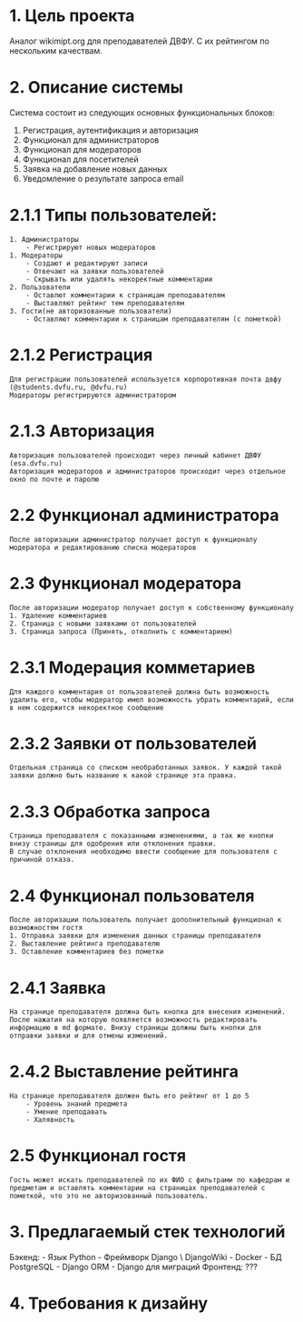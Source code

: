 # 1. Цель проекта
Аналог wikimipt.org для преподавателей ДВФУ. С их рейтингом по нескольким качествам. 
# 2. Описание системы
Система состоит из следующих основных функциональных блоков:
1. Регистрация, аутентификация и авторизация
2. Функционал для администраторов
3. Функционал для модераторов
4. Функционал для посетителей
5. Заявка на добавление новых данных
6. Уведомление о результате запроса email

# 2.1.1 Типы пользователей:
    1. Администраторы
        - Регистрируют новых модераторов
    1. Модераторы 
        - Создают и редактируют записи
        - Отвечают на заявки пользователей
        - Скрывать или удалять некоректные комментарии
    2. Пользователи
        - Оставлют комментарии к страницам преподавателям
        - Выставляют рейтинг тем преподавателям
    3. Гости(не авторизованные пользователи)
        - Оставляют комментарии к страницам преподавателям (с пометкой)
# 2.1.2 Регистрация
    Для регистрации пользователей используется корпоротивная почта двфу (@students.dvfu.ru, @dvfu.ru)
    Модераторы регистрируются администратором
# 2.1.3 Авторизация
    Авторизация пользователей происходит через личный кабинет ДВФУ (esa.dvfu.ru)
    Авторизация модераторов и администраторов происходит через отдельное окно по почте и паролю

# 2.2 Функционал администратора
    После авторизации администратор получает доступ к функционалу модератора и редактированию списка модераторов

# 2.3 Функционал модератора
    После авторизации модератор получает доступ к собственному функционалу
    1. Удаление комментариев
    2. Страница с новыми заявками от пользователей
    3. Страница запроса (Принять, отколнить с комментарием)
# 2.3.1 Модерация комметариев
    Для каждого комментария от пользователей должна быть возможность удалить его, чтобы модератор имел возможность убрать комментарий, если в нем содержится некоректное сообщение
# 2.3.2 Заявки от пользователей
    Отдельная страница со списком необработанных заявок. У каждой такой заявки должно быть название к какой странице эта правка.
# 2.3.3 Обработка запроса
    Страница преподавателя с показанными изменениями, а так же кнопки внизу страницы для одобрения или отклонения правки.
    В случае отклонения необходимо ввести сообщение для пользователя с причиной отказа.

# 2.4 Функционал пользователя 
    После авторизации пользователь получает дополнительный функционал к возможностям гостя
    1. Отправка заявки для изменения данных страницы преподавателя
    2. Выставление рейтинга преподавателю 
    3. Оставление комментариев без пометки
# 2.4.1 Заявка
    На странице преподавателя должна быть кнопка для внесения изменений. После нажатия на которую появляется возможность редактировать информацию в md формате. Внизу страницы должны быть кнопки для отправки заявки и для отмены изменений.
# 2.4.2 Выставление рейтинга
    На странице преподавателя должен быть его рейтинг от 1 до 5 
        - Уровень знаний предмета
        - Умение преподавать
        - Халявность
# 2.5 Функционал гостя
    Гость может искать преподавателей по их ФИО с фильтрами по кафедрам и предметам и оставлять комментарии на страницах преподавателей с пометкой, что это не авторизованный пользователь.

# 3. Предлагаемый стек технологий
 Бэкенд:
    - Язык Python
    - Фреймворк Django \ DjangoWiki
    - Docker
    - БД PostgreSQL
    - Django ORM
    - Django для миграций
 Фронтенд:
    ???

# 4. Требования к дизайну

